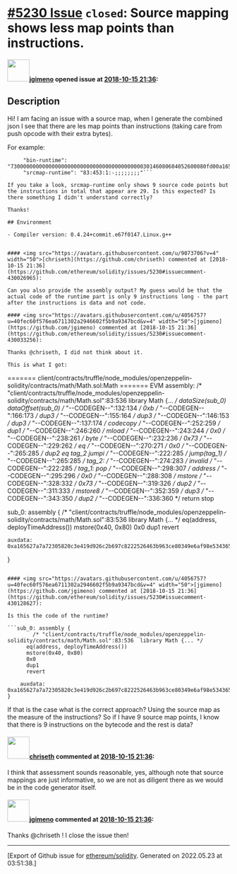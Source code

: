 # [\#5230 Issue](https://github.com/ethereum/solidity/issues/5230) `closed`: Source mapping shows less map points than instructions.

#### <img src="https://avatars.githubusercontent.com/u/4056757?u=40fec60f576ea6711302a2946602f5b9a9347bcd&v=4" width="50">[jgimeno](https://github.com/jgimeno) opened issue at [2018-10-15 21:36](https://github.com/ethereum/solidity/issues/5230):


## Description

Hi! I am facing an issue with a source map, when I generate the combined json I see that there are les map points than instructions (taking care from push opcode with their extra bytes).

For example:

 ```   "../../truffle/node_modules/openzeppelin-solidity/contracts/math/Math.sol:Math": {
      "bin-runtime": "73000000000000000000000000000000000000000030146080604052600080fd00a165627a7a723058202f32ca0834855db4fcb1a13371c8e65194aed941a4f501f535bc0df0399a9fae0029",
      "srcmap-runtime": "83:453:1:-;;;;;;;;"```

If you take a look, srcmap-runtime only shows 9 source code points but the instructions in total that appear are 29. Is this expected? Is there something I didn't understand correctly?

Thanks!

## Environment

- Compiler version: 0.4.24+commit.e67f0147.Linux.g++


#### <img src="https://avatars.githubusercontent.com/u/9073706?v=4" width="50">[chriseth](https://github.com/chriseth) commented at [2018-10-15 21:36](https://github.com/ethereum/solidity/issues/5230#issuecomment-430026965):

Can you also provide the assembly output? My guess would be that the actual code of the runtime part is only 9 instructions long - the part after the instructions is data and not code.

#### <img src="https://avatars.githubusercontent.com/u/4056757?u=40fec60f576ea6711302a2946602f5b9a9347bcd&v=4" width="50">[jgimeno](https://github.com/jgimeno) commented at [2018-10-15 21:36](https://github.com/ethereum/solidity/issues/5230#issuecomment-430033256):

Thanks @chriseth, I did not think about it.

This is what I got:

```
======= client/contracts/truffle/node_modules/openzeppelin-solidity/contracts/math/Math.sol:Math =======
EVM assembly:
    /* "client/contracts/truffle/node_modules/openzeppelin-solidity/contracts/math/Math.sol":83:536  library Math {... */
  dataSize(sub_0)
  dataOffset(sub_0)
    /* "--CODEGEN--":132:134   */
  0xb
    /* "--CODEGEN--":166:173   */
  dup3
    /* "--CODEGEN--":155:164   */
  dup3
    /* "--CODEGEN--":146:153   */
  dup3
    /* "--CODEGEN--":137:174   */
  codecopy
    /* "--CODEGEN--":252:259   */
  dup1
    /* "--CODEGEN--":246:260   */
  mload
    /* "--CODEGEN--":243:244   */
  0x0
    /* "--CODEGEN--":238:261   */
  byte
    /* "--CODEGEN--":232:236   */
  0x73
    /* "--CODEGEN--":229:262   */
  eq
    /* "--CODEGEN--":270:271   */
  0x0
    /* "--CODEGEN--":265:285   */
  dup2
  eq
  tag_2
  jumpi
    /* "--CODEGEN--":222:285   */
  jump(tag_1)
    /* "--CODEGEN--":265:285   */
tag_2:
    /* "--CODEGEN--":274:283   */
  invalid
    /* "--CODEGEN--":222:285   */
tag_1:
  pop
    /* "--CODEGEN--":298:307   */
  address
    /* "--CODEGEN--":295:296   */
  0x0
    /* "--CODEGEN--":288:308   */
  mstore
    /* "--CODEGEN--":328:332   */
  0x73
    /* "--CODEGEN--":319:326   */
  dup2
    /* "--CODEGEN--":311:333   */
  mstore8
    /* "--CODEGEN--":352:359   */
  dup3
    /* "--CODEGEN--":343:350   */
  dup2
    /* "--CODEGEN--":336:360   */
  return
stop

sub_0: assembly {
        /* "client/contracts/truffle/node_modules/openzeppelin-solidity/contracts/math/Math.sol":83:536  library Math {... */
      eq(address, deployTimeAddress())
      mstore(0x40, 0x80)
      0x0
      dup1
      revert

    auxdata: 0xa165627a7a72305820c3e419d926c2b697c8222526463b963ce80349e6af98e5343653c99b01d26bae0029
}

```

#### <img src="https://avatars.githubusercontent.com/u/4056757?u=40fec60f576ea6711302a2946602f5b9a9347bcd&v=4" width="50">[jgimeno](https://github.com/jgimeno) commented at [2018-10-15 21:36](https://github.com/ethereum/solidity/issues/5230#issuecomment-430128627):

Is this the code of the runtime? 

```sub_0: assembly {
        /* "client/contracts/truffle/node_modules/openzeppelin-solidity/contracts/math/Math.sol":83:536  library Math {... */
      eq(address, deployTimeAddress())
      mstore(0x40, 0x80)
      0x0
      dup1
      revert

    auxdata: 0xa165627a7a72305820c3e419d926c2b697c8222526463b963ce80349e6af98e5343653c99b01d26bae0029
}
```

If that is the case what is the correct approach? Using the source map as the measure of the instructions? So if I have 9 source map points, I know that there is 9 instructions on the bytecode and the rest is data?

#### <img src="https://avatars.githubusercontent.com/u/9073706?v=4" width="50">[chriseth](https://github.com/chriseth) commented at [2018-10-15 21:36](https://github.com/ethereum/solidity/issues/5230#issuecomment-430175483):

I think that assessment sounds reasonable, yes, although note that source mappings are just informative, so we are not as diligent there as we would be in the code generator itself.

#### <img src="https://avatars.githubusercontent.com/u/4056757?u=40fec60f576ea6711302a2946602f5b9a9347bcd&v=4" width="50">[jgimeno](https://github.com/jgimeno) commented at [2018-10-15 21:36](https://github.com/ethereum/solidity/issues/5230#issuecomment-430175775):

Thanks @chriseth ! I close the issue then!


-------------------------------------------------------------------------------



[Export of Github issue for [ethereum/solidity](https://github.com/ethereum/solidity). Generated on 2022.05.23 at 03:51:38.]
